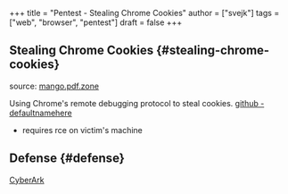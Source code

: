 +++
title = "Pentest - Stealing Chrome Cookies"
author = ["svejk"]
tags = ["web", "browser", "pentest"]
draft = false
+++

## Stealing Chrome Cookies {#stealing-chrome-cookies}

source: [mango.pdf.zone](https://mango.pdf.zone/stealing-chrome-cookies-without-a-password)

Using Chrome's remote debugging protocol to steal cookies. [github - defaultnamehere](https://github.com/defaultnamehere/cookie_crimes)

-   requires rce on victim's machine


## Defense {#defense}

[CyberArk](https://www.cyberark.com/resources/threat-research-blog/go-blue-a-protection-plan-for-credentials-in-chromium-based-browsers)
